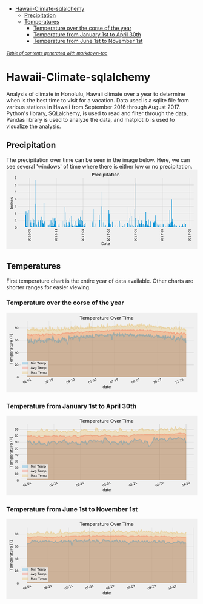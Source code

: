 - [Hawaii-Climate-sqlalchemy](#hawaii-climate-sqlalchemy)
  * [Precipitation](#precipitation)
  * [Temperatures](#temperatures)
    + [Temperature over the corse of the year](#temperature-over-the-corse-of-the-year)
    + [Temperature from January 1st to April 30th](#temperature-from-january-1st-to-april-30th)
    + [Temperature from June 1st to November 1st](#temperature-from-june-1st-to-november-1st)

<small><i><a href='http://ecotrust-canada.github.io/markdown-toc/'>Table of contents generated with markdown-toc</a></i></small>

# Hawaii-Climate-sqlalchemy
Analysis of climate in Honolulu, Hawaii climate over a year to determine when is the best time to visit for a vacation. Data used is a sqlite file from various stations in Hawaii from September 2016 through August 2017. Python's library, SQLalchemy, is used to read and filter through the data, Pandas library is used to analyze the data, and matplotlib is used to visualize the analysis.

## Precipitation
The precipitation over time can be seen in the image below. Here, we can see several 'windows' of time where there is either low or no precipitation.
![](my_work/images/precipitation.png)

## Temperatures
First temperature chart is the entire year of data available. Other charts are shorter ranges for easier viewing.
### Temperature over the corse of the year
![](my_work/images/allTemps.png)
### Temperature from January 1st to April 30th
![](my_work/images/allCoolTemps.png)
### Temperature from June 1st to November 1st
![](my_work/images/allWarmTemps.png)



